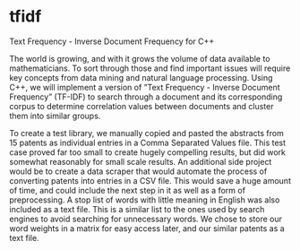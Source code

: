 # tfidf
Text Frequency - Inverse Document Frequency for C++

  The world is growing, and with it grows the volume of data available to mathematicians. To sort through those and find important issues will require key concepts from data mining and natural language processing. Using C++, we will implement a version of ”Text Frequency - Inverse Document Frequency” (TF-IDF) to search through a document and its corresponding corpus to determine correlation values between documents and cluster them into similar groups.

  To create a test library, we manually copied and pasted the abstracts from 15 patents as individual entries in a Comma Separated Values file. This test case proved far too small to create hugely compelling results, but did work somewhat reasonably for small scale results. An additional side project would be to create a data scraper that would automate the process of converting patents into entries in a CSV file. This would save a huge amount of time, and could include the next step in it as well as a form of preprocessing. A stop list of words with little meaning in English was also included as a text file. This is a similar list to the ones used by search engines to avoid searching for unnecessary words. We chose to store our word weights in a matrix for easy access later, and our similar patents as a text file.
